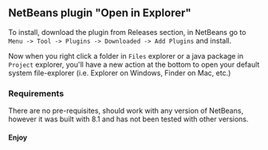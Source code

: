 ## NetBeans plugin "Open in Explorer"
To install, download the plugin from Releases section, in NetBeans go to
`Menu -> Tool -> Plugins -> Downloaded -> Add Plugins` and install.

Now when you right click a folder in `Files` explorer or a java package in `Project`
explorer, you'll have a new action at the bottom to open your default system
file-explorer (i.e. Explorer on Windows, Finder on Mac, etc.)  

### Requirements
There are no pre-requisites, should work with any version of NetBeans, however
it was built with 8.1 and has not been tested with other versions.


#### Enjoy
